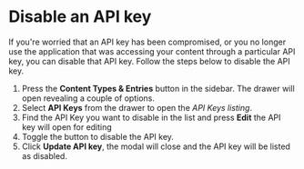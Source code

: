 # Disable an API key
If you're worried that an API key has been compromised, or you no longer use the application that was accessing your content through a particular API key, you can disable that API key. Follow the steps below to disable the API key.

1. Press the **Content Types & Entries** button in the sidebar. The drawer will open revealing a couple of options.
2. Select **API Keys** from the drawer to open the *API Keys listing*.
3. Find the API Key you want to disable in the list and press **Edit** the API key will open for editing
4. Toggle the button to disable the API key.
5. Click **Update API key**, the modal will close and the API key will be listed as disabled.
